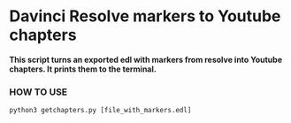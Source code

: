 # Davinci Resolve markers to Youtube chapters

**This script turns an exported edl with markers from resolve into Youtube chapters. It prints them to the terminal.**

### HOW TO USE

`python3 getchapters.py [file_with_markers.edl]`

